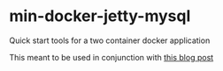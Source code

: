 # min-docker-jetty-mysql
Quick start tools for a two container docker application

This meant to be used in conjunction with [this blog post](http://www.diyd2.in/articles/docker-jetty-mysql/)
